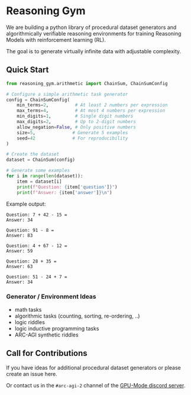 # Reasoning Gym

We are building a python library of procedural dataset generators and algorithmically verifiable reasoning environments for training Reasoning Models with reinforcement learning (RL).

The goal is to generate virtually infinite data with adjustable complexity.

## Quick Start

```python
from reasoning_gym.arithmetic import ChainSum, ChainSumConfig

# Configure a simple arithmetic task generator
config = ChainSumConfig(
    min_terms=2,          # At least 2 numbers per expression
    max_terms=4,          # At most 4 numbers per expression
    min_digits=1,         # Single digit numbers
    max_digits=2,         # Up to 2-digit numbers
    allow_negation=False, # Only positive numbers
    size=5,              # Generate 5 examples
    seed=42              # For reproducibility
)

# Create the dataset
dataset = ChainSum(config)

# Generate some examples
for i in range(len(dataset)):
    item = dataset[i]
    print(f"Question: {item['question']}")
    print(f"Answer: {item['answer']}\n")
```

Example output:
```
Question: 7 + 42 - 15 =
Answer: 34

Question: 91 - 8 =
Answer: 83

Question: 4 + 67 - 12 =
Answer: 59

Question: 28 + 35 =
Answer: 63

Question: 51 - 24 + 7 =
Answer: 34
```


### Generator / Environment Ideas

- math tasks
- algorithmic tasks (counting, sorting, re-ordering, ..)
- logic riddles
- logic inductive programming tasks
- ARC-AGI synthetic riddles


## Call for Contributions

If you have ideas for additional procedural dataset generators or please create an issue here.

Or contact us in the `#arc-agi-2` channel of the [GPU-Mode discord server](https://discord.gg/gpumode).
